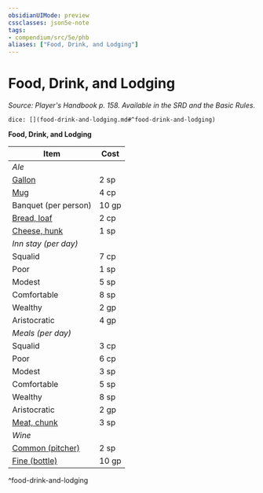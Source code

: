 ```yaml
---
obsidianUIMode: preview
cssclasses: json5e-note
tags:
- compendium/src/5e/phb
aliases: ["Food, Drink, and Lodging"]
---
```

# Food, Drink, and Lodging
*Source: Player's Handbook p. 158. Available in the SRD and the Basic Rules.* 

`dice: [](food-drink-and-lodging.md#^food-drink-and-lodging)`

**Food, Drink, and Lodging**

| Item | Cost |
|------|------|
| *Ale* |  |
| [Gallon](/2-Mechanics/CLI/items/ale-gallon.md) | 2 sp |
| [Mug](/2-Mechanics/CLI/items/ale-mug.md) | 4 cp |
| Banquet (per person) | 10 gp |
| [Bread, loaf](/2-Mechanics/CLI/items/loaf-of-bread.md) | 2 cp |
| [Cheese, hunk](/2-Mechanics/CLI/items/hunk-of-cheese.md) | 1 sp |
| *Inn stay (per day)* |  |
| Squalid | 7 cp |
| Poor | 1 sp |
| Modest | 5 sp |
| Comfortable | 8 sp |
| Wealthy | 2 gp |
| Aristocratic | 4 gp |
| *Meals (per day)* |  |
| Squalid | 3 cp |
| Poor | 6 cp |
| Modest | 3 sp |
| Comfortable | 5 sp |
| Wealthy | 8 sp |
| Aristocratic | 2 gp |
| [Meat, chunk](/2-Mechanics/CLI/items/chunk-of-meat.md) | 3 sp |
| *Wine* |  |
| [Common (pitcher)](/2-Mechanics/CLI/items/common-wine-pitcher.md) | 2 sp |
| [Fine (bottle)](/2-Mechanics/CLI/items/fine-wine-bottle.md) | 10 gp |
^food-drink-and-lodging